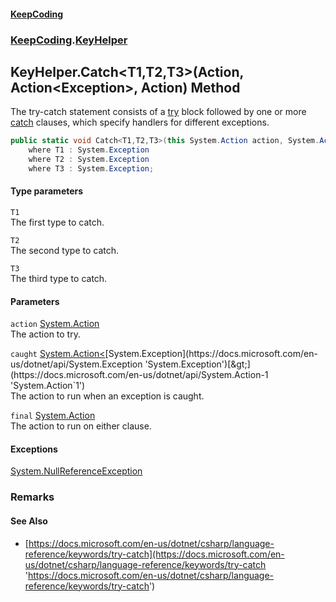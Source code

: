 #### [KeepCoding](index.md 'index')
### [KeepCoding](KeepCoding.md 'KeepCoding').[KeyHelper](KeyHelper.md 'KeepCoding.KeyHelper')
## KeyHelper.Catch&lt;T1,T2,T3&gt;(Action, Action&lt;Exception&gt;, Action) Method
The try-catch statement consists of a [try](https://docs.microsoft.com/en-us/dotnet/csharp/language-reference/keywords/try 'https://docs.microsoft.com/en-us/dotnet/csharp/language-reference/keywords/try') block followed by one or more [catch](https://docs.microsoft.com/en-us/dotnet/csharp/language-reference/keywords/catch 'https://docs.microsoft.com/en-us/dotnet/csharp/language-reference/keywords/catch') clauses, which specify handlers for different exceptions.  
```csharp
public static void Catch<T1,T2,T3>(this System.Action action, System.Action<System.Exception> caught=null, System.Action final=null)
    where T1 : System.Exception
    where T2 : System.Exception
    where T3 : System.Exception;
```
#### Type parameters
<a name='KeepCoding.KeyHelper.Catch.T1.T2.T3.(System.Action.System.Action.System.Exception..System.Action).T1'></a>
`T1`  
The first type to catch.
  
<a name='KeepCoding.KeyHelper.Catch.T1.T2.T3.(System.Action.System.Action.System.Exception..System.Action).T2'></a>
`T2`  
The second type to catch.
  
<a name='KeepCoding.KeyHelper.Catch.T1.T2.T3.(System.Action.System.Action.System.Exception..System.Action).T3'></a>
`T3`  
The third type to catch.
  
#### Parameters
<a name='KeepCoding.KeyHelper.Catch.T1.T2.T3.(System.Action.System.Action.System.Exception..System.Action).action'></a>
`action` [System.Action](https://docs.microsoft.com/en-us/dotnet/api/System.Action 'System.Action')  
The action to try.
  
<a name='KeepCoding.KeyHelper.Catch.T1.T2.T3.(System.Action.System.Action.System.Exception..System.Action).caught'></a>
`caught` [System.Action&lt;](https://docs.microsoft.com/en-us/dotnet/api/System.Action-1 'System.Action`1')[System.Exception](https://docs.microsoft.com/en-us/dotnet/api/System.Exception 'System.Exception')[&gt;](https://docs.microsoft.com/en-us/dotnet/api/System.Action-1 'System.Action`1')  
The action to run when an exception is caught.
  
<a name='KeepCoding.KeyHelper.Catch.T1.T2.T3.(System.Action.System.Action.System.Exception..System.Action).final'></a>
`final` [System.Action](https://docs.microsoft.com/en-us/dotnet/api/System.Action 'System.Action')  
The action to run on either clause.
  
#### Exceptions
[System.NullReferenceException](https://docs.microsoft.com/en-us/dotnet/api/System.NullReferenceException 'System.NullReferenceException')  
### Remarks
#### See Also
- [https://docs.microsoft.com/en-us/dotnet/csharp/language-reference/keywords/try-catch](https://docs.microsoft.com/en-us/dotnet/csharp/language-reference/keywords/try-catch 'https://docs.microsoft.com/en-us/dotnet/csharp/language-reference/keywords/try-catch')
